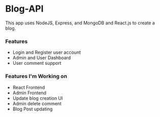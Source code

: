 # Blog-API

This app uses NodeJS, Express, and MongoDB and React.js to create a blog.

### Features
* Login and Register user account
* Admin and User Dashboard
* User comment support


### Features I'm Working on
* React Frontend
* Admin Frontend
* Update blog creation UI
* Admin delete comment
* Blog Post updating